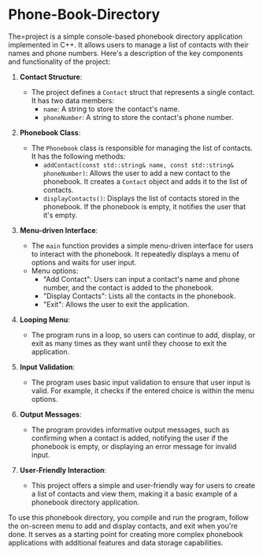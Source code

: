 # Phone-Book-Directory
The=project is a simple console-based phonebook directory application implemented in C++. It allows users to manage a list of contacts with their names and phone numbers. Here's a description of the key components and functionality of the project:

1. **Contact Structure**:
   - The project defines a `Contact` struct that represents a single contact. It has two data members:
     - `name`: A string to store the contact's name.
     - `phoneNumber`: A string to store the contact's phone number.

2. **Phonebook Class**:
   - The `Phonebook` class is responsible for managing the list of contacts. It has the following methods:
     - `addContact(const std::string& name, const std::string& phoneNumber)`: Allows the user to add a new contact to the phonebook. It creates a `Contact` object and adds it to the list of contacts.
     - `displayContacts()`: Displays the list of contacts stored in the phonebook. If the phonebook is empty, it notifies the user that it's empty.

3. **Menu-driven Interface**:
   - The `main` function provides a simple menu-driven interface for users to interact with the phonebook. It repeatedly displays a menu of options and waits for user input.
   - Menu options:
     - "Add Contact": Users can input a contact's name and phone number, and the contact is added to the phonebook.
     - "Display Contacts": Lists all the contacts in the phonebook.
     - "Exit": Allows the user to exit the application.

4. **Looping Menu**:
   - The program runs in a loop, so users can continue to add, display, or exit as many times as they want until they choose to exit the application.

5. **Input Validation**:
   - The program uses basic input validation to ensure that user input is valid. For example, it checks if the entered choice is within the menu options.

6. **Output Messages**:
   - The program provides informative output messages, such as confirming when a contact is added, notifying the user if the phonebook is empty, or displaying an error message for invalid input.

7. **User-Friendly Interaction**:
   - This project offers a simple and user-friendly way for users to create a list of contacts and view them, making it a basic example of a phonebook directory application.

To use this phonebook directory, you compile and run the program, follow the on-screen menu to add and display contacts, and exit when you're done. It serves as a starting point for creating more complex phonebook applications with additional features and data storage capabilities.
